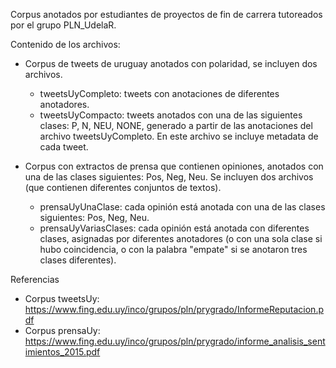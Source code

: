
Corpus anotados por estudiantes de proyectos de fin de carrera tutoreados por el grupo PLN_UdelaR.


Contenido de los archivos:

* Corpus de tweets de uruguay anotados con polaridad, se incluyen dos archivos.
    * tweetsUyCompleto: tweets con anotaciones de diferentes anotadores. 
    * tweetsUyCompacto: tweets anotados con una de las siguientes clases: P, N, NEU, NONE, generado a partir de las anotaciones del archivo tweetsUyCompleto. En este archivo se incluye metadata de cada tweet.

* Corpus con extractos de prensa que contienen opiniones, anotados con una de las clases siguientes: Pos, Neg, Neu. Se incluyen dos archivos (que contienen diferentes conjuntos de textos).
    * prensaUyUnaClase: cada opinión está anotada con una de las clases siguientes: Pos, Neg, Neu.
    * prensaUyVariasClases: cada opinión está anotada con diferentes clases, asignadas por diferentes anotadores (o con una sola clase si hubo coincidencia, o con la palabra "empate" si se anotaron tres clases diferentes).

Referencias
* Corpus tweetsUy: https://www.fing.edu.uy/inco/grupos/pln/prygrado/InformeReputacion.pdf
* Corpus prensaUy: https://www.fing.edu.uy/inco/grupos/pln/prygrado/informe_analisis_sentimientos_2015.pdf





